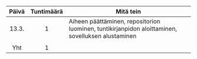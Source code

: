 Päivä | Tuntimäärä | Mitä tein
:---: | :---: | ---
13.3. | 1 | Aiheen päättäminen, repositorion luominen, tuntikirjanpidon aloittaminen, sovelluksen alustaminen
 | | 
 Yht | 1 | 